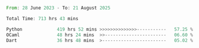 <!--START_SECTION:waka-->

```rust
From: 28 June 2023 - To: 21 August 2025

Total Time: 713 hrs 43 mins

Python             419 hrs 52 mins >>>>>>>>>>>>>>-----------   57.25 %
OCaml              48 hrs 24 mins  >>-----------------------   06.60 %
Dart               36 hrs 48 mins  >------------------------   05.02 %
```

<!--END_SECTION:waka-->
